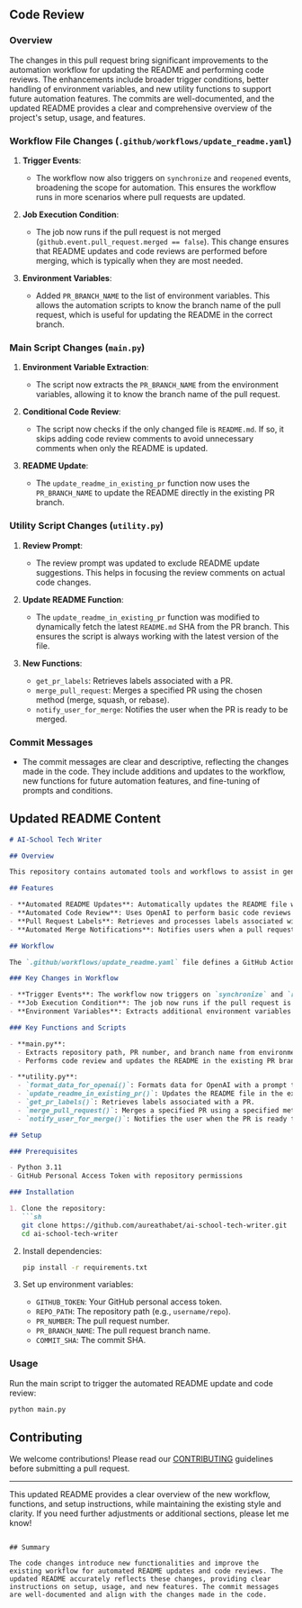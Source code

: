 ## Code Review

### Overview
The changes in this pull request bring significant improvements to the automation workflow for updating the README and performing code reviews. The enhancements include broader trigger conditions, better handling of environment variables, and new utility functions to support future automation features. The commits are well-documented, and the updated README provides a clear and comprehensive overview of the project's setup, usage, and features.

### Workflow File Changes (`.github/workflows/update_readme.yaml`)

1. **Trigger Events**:
   - The workflow now also triggers on `synchronize` and `reopened` events, broadening the scope for automation. This ensures the workflow runs in more scenarios where pull requests are updated.

2. **Job Execution Condition**:
   - The job now runs if the pull request is not merged (`github.event.pull_request.merged == false`). This change ensures that README updates and code reviews are performed before merging, which is typically when they are most needed.

3. **Environment Variables**:
   - Added `PR_BRANCH_NAME` to the list of environment variables. This allows the automation scripts to know the branch name of the pull request, which is useful for updating the README in the correct branch.

### Main Script Changes (`main.py`)

1. **Environment Variable Extraction**:
   - The script now extracts the `PR_BRANCH_NAME` from the environment variables, allowing it to know the branch name of the pull request.

2. **Conditional Code Review**:
   - The script now checks if the only changed file is `README.md`. If so, it skips adding code review comments to avoid unnecessary comments when only the README is updated.

3. **README Update**:
   - The `update_readme_in_existing_pr` function now uses the `PR_BRANCH_NAME` to update the README directly in the existing PR branch.

### Utility Script Changes (`utility.py`)

1. **Review Prompt**:
   - The review prompt was updated to exclude README update suggestions. This helps in focusing the review comments on actual code changes.

2. **Update README Function**:
   - The `update_readme_in_existing_pr` function was modified to dynamically fetch the latest `README.md` SHA from the PR branch. This ensures the script is always working with the latest version of the file.

3. **New Functions**:
   - `get_pr_labels`: Retrieves labels associated with a PR.
   - `merge_pull_request`: Merges a specified PR using the chosen method (merge, squash, or rebase).
   - `notify_user_for_merge`: Notifies the user when the PR is ready to be merged.

### Commit Messages

- The commit messages are clear and descriptive, reflecting the changes made in the code. They include additions and updates to the workflow, new functions for future automation features, and fine-tuning of prompts and conditions.

## Updated README Content

```markdown
# AI-School Tech Writer

## Overview

This repository contains automated tools and workflows to assist in generating and updating README files based on code changes and commit messages.

## Features

- **Automated README Updates**: Automatically updates the README file when a pull request is opened, edited, or synchronized.
- **Automated Code Review**: Uses OpenAI to perform basic code reviews and leave comments on pull requests.
- **Pull Request Labels**: Retrieves and processes labels associated with pull requests.
- **Automated Merge Notifications**: Notifies users when a pull request is ready to be merged after automated checks.

## Workflow

The `.github/workflows/update_readme.yaml` file defines a GitHub Actions workflow that triggers on various pull request events such as opened, edited, ready_for_review, synchronize, and reopened.

### Key Changes in Workflow

- **Trigger Events**: The workflow now triggers on `synchronize` and `reopened` events in addition to the existing ones.
- **Job Execution Condition**: The job now runs if the pull request is not merged (`github.event.pull_request.merged == false`).
- **Environment Variables**: Extracts additional environment variables like PR branch name (`PR_BRANCH_NAME`).

### Key Functions and Scripts

- **main.py**: 
  - Extracts repository path, PR number, and branch name from environment variables.
  - Performs code review and updates the README in the existing PR branch.

- **utility.py**:
  - `format_data_for_openai()`: Formats data for OpenAI with a prompt that excludes README update suggestions.
  - `update_readme_in_existing_pr()`: Updates the README file in the existing PR branch.
  - `get_pr_labels()`: Retrieves labels associated with a PR.
  - `merge_pull_request()`: Merges a specified PR using a specified method (merge, squash, or rebase).
  - `notify_user_for_merge()`: Notifies the user when the PR is ready to be merged.

## Setup

### Prerequisites

- Python 3.11
- GitHub Personal Access Token with repository permissions

### Installation

1. Clone the repository:
   ```sh
   git clone https://github.com/aureathabet/ai-school-tech-writer.git
   cd ai-school-tech-writer
   ```

2. Install dependencies:
   ```sh
   pip install -r requirements.txt
   ```

3. Set up environment variables:
   - `GITHUB_TOKEN`: Your GitHub personal access token.
   - `REPO_PATH`: The repository path (e.g., `username/repo`).
   - `PR_NUMBER`: The pull request number.
   - `PR_BRANCH_NAME`: The pull request branch name.
   - `COMMIT_SHA`: The commit SHA.

### Usage

Run the main script to trigger the automated README update and code review:
```sh
python main.py
```

## Contributing

We welcome contributions! Please read our [CONTRIBUTING](CONTRIBUTING.md) guidelines before submitting a pull request.

---

This updated README provides a clear overview of the new workflow, functions, and setup instructions, while maintaining the existing style and clarity. If you need further adjustments or additional sections, please let me know!
```

## Summary

The code changes introduce new functionalities and improve the existing workflow for automated README updates and code reviews. The updated README accurately reflects these changes, providing clear instructions on setup, usage, and new features. The commit messages are well-documented and align with the changes made in the code.